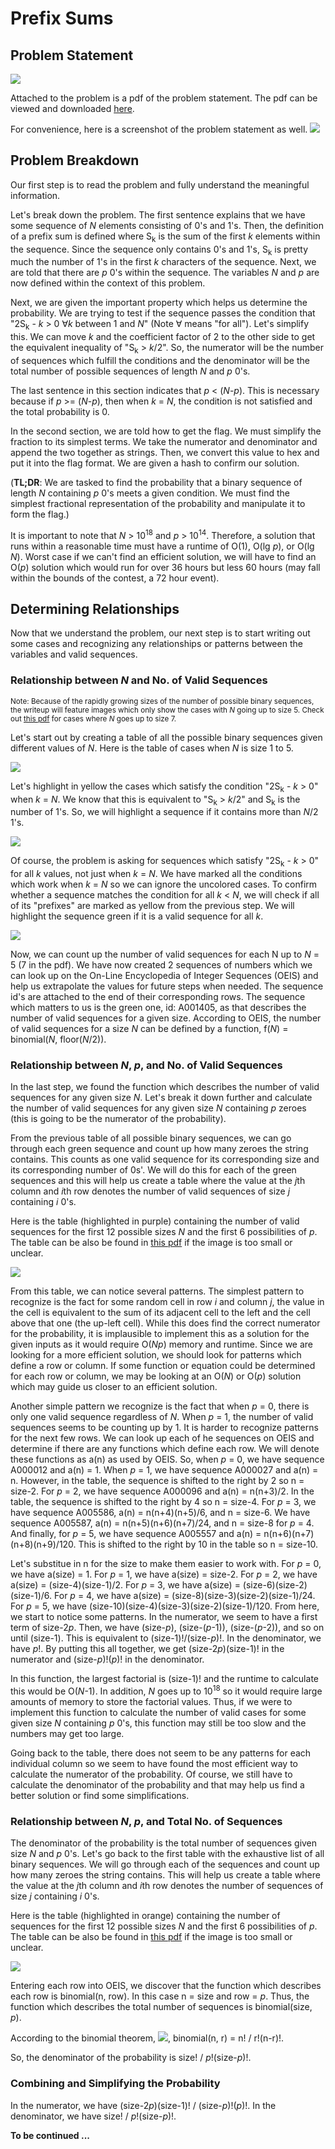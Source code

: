 # Prefix Sums

## Problem Statement
![](https://github.com/csn3rd/ByteCTFAlgoWriteup/blob/master/Problem%20Description.png)

Attached to the problem is a pdf of the problem statement. The pdf can be viewed and downloaded [here](https://github.com/csn3rd/ByteCTFAlgoWriteup/blob/master/Problem_Statement.pdf).

For convenience, here is a screenshot of the problem statement as well.
![](https://github.com/csn3rd/ByteCTFAlgoWriteup/blob/master/Problem_Statement.png)

## Problem Breakdown
Our first step is to read the problem and fully understand the meaningful information.

Let's break down the problem. The first sentence explains that we have some sequence of *N* elements consisting of 0's and 1's. Then, the definition of a prefix sum is defined where S<sub>k</sub> is the sum of the first *k* elements within the sequence. Since the sequence only contains 0's and 1's, S<sub>k</sub> is pretty much the number of 1's in the first *k* characters of the sequence. Next, we are told that there are *p* 0's within the sequence. The variables *N* and *p* are now defined within the context of this problem.

Next, we are given the important property which helps us determine the probability. We are trying to test if the sequence passes the condition that "2S<sub>k</sub> - *k* > 0 ∀*k* between 1 and *N*" (Note ∀ means "for all"). Let's simplify this. We can move *k* and the coefficient factor of 2 to the other side to get the equivalent inequality of "S<sub>k</sub> > *k*/2". So, the numerator will be the number of sequences which fulfill the conditions and the denominator will be the total number of possible sequences of length *N* and *p* 0's.

The last sentence in this section indicates that *p* < (*N*-*p*). This is necessary because if *p* >= (*N*-*p*), then when *k* = *N*, the condition is not satisfied and the total probability is 0.

In the second section, we are told how to get the flag. We must simplify the fraction to its simplest terms. We take the numerator and denominator and append the two together as strings. Then, we convert this value to hex and put it into the flag format. We are given a hash to confirm our solution.

(**TL;DR**: We are tasked to find the probability that a binary sequence of length *N* containing *p* 0's meets a given condition. We must find the simplest fractional representation of the probability and manipulate it to form the flag.)

It is important to note that *N* > 10<sup>18</sup> and *p* > 10<sup>14</sup>. Therefore, a solution that runs within a reasonable time must have a runtime of O(1), O(lg *p*), or O(lg *N*). Worst case if we can't find an efficient solution, we will have to find an O(*p*) solution which would run for over 36 hours but less 60 hours (may fall within the bounds of the contest, a 72 hour event).

## Determining Relationships
Now that we understand the problem, our next step is to start writing out some cases and recognizing any relationships or patterns between the variables and valid sequences.

### Relationship between *N* and No. of Valid Sequences
<sup>Note: Because of the rapidly growing sizes of the number of possible binary sequences, the writeup will feature images which only show the cases with *N* going up to size 5. Check out [this pdf](https://github.com/csn3rd/ByteCTFAlgoWriteup/blob/master/Brute_Force_Conditions_Analysis.pdf) for cases where *N* goes up to size 7.</sup>

Let's start out by creating a table of all the possible binary sequences given different values of *N*. Here is the table of cases when *N* is size 1 to 5.

![](https://github.com/csn3rd/ByteCTFAlgoWriteup/blob/master/List%20of%20Sequences.png)

Let's highlight in yellow the cases which satisfy the condition "2S<sub>k</sub> - *k* > 0" when *k* = *N*. We know that this is equivalent to "S<sub>k</sub> > *k*/2" and S<sub>k</sub> is the number of 1's. So, we will highlight a sequence if it contains more than *N*/2 1's.

![](https://github.com/csn3rd/ByteCTFAlgoWriteup/blob/master/Satsify%20Condition%20for%20Size%20k.png)

Of course, the problem is asking for sequences which satisfy "2S<sub>k</sub> - *k* > 0" for all *k* values, not just when *k* = *N*. We have marked all the conditions which work when *k* = *N* so we can ignore the uncolored cases. To confirm whether a sequence matches the condition for all *k* < *N*, we will check if all of its "prefixes" are marked as yellow from the previous step. We will highlight the sequence green if it is a valid sequence for all *k*.

![](https://github.com/csn3rd/ByteCTFAlgoWriteup/blob/master/Brute_Force_Conditions_Analysis.png)

Now, we can count up the number of valid sequences for each N up to *N* = 5 (7 in the pdf). We  have now created 2 sequences of numbers which we can look up on the On-Line Encyclopedia of Integer Sequences (OEIS) and help us extrapolate the values for future steps when needed. The sequence id's are attached to the end of their corresponding rows. The sequence which matters to us is the green one, id: A001405, as that describes the number of valid sequences for a given size. According to OEIS, the number of valid sequences for a size *N* can be defined by a function, f(*N*) = binomial(*N*, floor(*N*/2)).

### Relationship between *N*, *p*, and No. of Valid Sequences
In the last step, we found the function which describes the number of valid sequences for any given size *N*. Let's break it down further and calculate the number of valid sequences for any given size *N* containing *p* zeroes (this is going to be the numerator of the probability).

From the previous table of all possible binary sequences, we can go through each green sequence and count up how many zeroes the string contains. This counts as one valid sequence for its corresponding size and its corresponding number of 0s'. We will do this for each of the green sequences and this will help us create a table where the value at the *j*th column and *i*th row denotes the number of valid sequences of size *j* containing *i* 0's.

Here is the table (highlighted in purple) containing the number of valid sequences for the first 12 possible sizes *N* and the first 6 possibilities of *p*. The table can be also be found in [this pdf](https://github.com/csn3rd/ByteCTFAlgoWriteup/blob/master/Brute_Force_Probabilities_Table.pdf) if the image is too small or unclear.

![](https://github.com/csn3rd/ByteCTFAlgoWriteup/blob/master/Brute_Force_Probabilities_Table.png)

From this table, we can notice several patterns. The simplest pattern to recognize is the fact for some random cell in row *i* and column *j*, the value in the cell is equivalent to the sum of its adjacent cell to the left and the cell above that one (the up-left cell). While this does find the correct numerator for the probability, it is implausible to implement this as a solution for the given inputs as it would require O(*Np*) memory and runtime. Since we are looking for a more efficient solution, we should look for patterns which define a row or column. If some function or equation could be determined for each row or column, we may be looking at an O(*N*) or O(*p*) solution which may guide us closer to an efficient solution.

Another simple pattern we recognize is the fact that when *p* = 0, there is only one valid sequence regardless of *N*. When *p* = 1, the number of valid sequences seems to be counting up by 1. It is harder to recognize patterns for the next few rows. We can look up each of he sequences on OEIS and determine if there are any functions which define each row. We will denote these functions as a(n) as used by OEIS. So, when *p* = 0, we have sequence A000012 and a(n) = 1. When *p* = 1, we have sequence A000027 and a(n) = n. However, in the table, the sequence is shifted to the right by 2 so n = size-2. For *p* = 2, we have sequence A000096 and a(n) = n(n+3)/2. In the table, the sequence is shifted to the right by 4 so n = size-4. For *p* = 3, we have sequence A005586, a(n) = n(n+4)(n+5)/6, and n = size-6. We have sequence A005587, a(n) = n(n+5)(n+6)(n+7)/24, and n = size-8 for *p* = 4. And finally, for *p* = 5, we have sequence A005557 and a(n) = n(n+6)(n+7)(n+8)(n+9)/120. This is shifted to the right by 10 in the table so n = size-10.

Let's substitue in n for the size to make them easier to work with. For *p* = 0, we have a(size) = 1. For *p* = 1, we have a(size) = size-2. For *p* = 2, we have a(size) = (size-4)(size-1)/2. For *p* = 3, we have a(size) = (size-6)(size-2)(size-1)/6. For *p* = 4, we have a(size) = (size-8)(size-3)(size-2)(size-1)/24. For *p* = 5, we have (size-10)(size-4)(size-3)(size-2)(size-1)/120. From here, we start to notice some patterns. In the numerator, we seem to have a first term of size-2*p*. Then, we have (size-*p*), (size-(*p*-1)), (size-(*p*-2)), and so on until (size-1). This is equivalent to (size-1)!/(size-*p*)!. In the denominator, we have *p*!. By putting this all together, we get (size-2*p*)(size-1)! in the numerator and (size-*p*)!(*p*)! in the denominator. 

In this function, the largest factorial is (size-1)! and the runtime to calculate this would be O(*N*-1). In addition, *N* goes up to 10<sup>18</sup> so it would require large amounts of memory to store the factorial values. Thus, if we were to implement this function to calculate the number of valid cases for some given size *N* containing *p* 0's, this function may still be too slow and the numbers may get too large.

Going back to the table, there does not seem to be any patterns for each individual column so we seem to have found the most efficient way to calculate the numerator of the probability. Of course, we still have to calculate the denominator of the probability and that may help us find a better solution or find some simplifications.

### Relationship between *N*, *p*, and Total No. of Sequences
The denominator of the probability is the total number of sequences given size *N* and *p* 0's. Let's go back to the first table with the exhaustive list of all binary sequences. We will go through each of the sequences and count up how many zeroes the string contains. This will help us create a table where the value at the *j*th column and *i*th row denotes the number of sequences of size *j* containing *i* 0's.

Here is the table (highlighted in orange) containing the number of sequences for the first 12 possible sizes *N* and the first 6 possibilities of *p*. The table can be also be found in [this pdf](https://github.com/csn3rd/ByteCTFAlgoWriteup/blob/master/Brute_Force_Probabilities_Table.pdf) if the image is too small or unclear.

![](https://github.com/csn3rd/ByteCTFAlgoWriteup/blob/master/Brute_Force_Probabilities_Table.png)

Entering each row into OEIS, we discover that the function which describes each row is binomial(n, row). In this case n = size and row = *p*. Thus, the function which describes the total number of sequences is binomial(size, *p*).

According to the binomial theorem, ![](https://calcworkshop.com/wp-content/uploads/binomial-coefficient-example.png), binomial(n, r) = n! / r!(n-r)!. 

So, the denominator of the probability is size! / *p*!(size-*p*)!.

### Combining and Simplifying the Probability

In the numerator, we have (size-2*p*)(size-1)! / (size-*p*)!(*p*)!. In the denominator, we have size! / *p*!(size-*p*)!. 

**To be continued ...**
